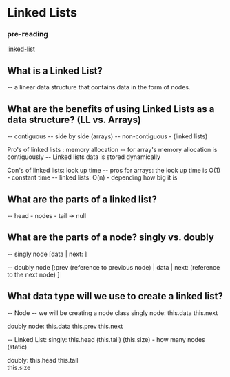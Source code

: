 # Linked Lists

### pre-reading
[linked-list](https://medium.com/basecs/whats-a-linked-list-anyway-part-1-d8b7e6508b9d)

## What is a Linked List?
-- a linear data structure that contains data in the form of nodes.


## What are the benefits of using Linked Lists as a data structure? (LL vs. Arrays)
-- contiguous -- side by side (arrays)
-- non-contiguous - (linked lists)

Pro's of linked lists : memory allocation
-- for array's memory allocation is contiguously
-- Linked lists data is stored dynamically

Con's of linked lists: look up time
-- pros for arrays: the look up time is O(1) - constant time
-- linked lists: O(n) - depending how big it is

## What are the parts of a linked list? 
-- head - nodes - tail -> null


## What are the parts of a node? singly vs. doubly
-- singly node 
    [data | next: ]

-- doubly node
    [:prev (reference to previous node) | data | next: (reference to the next node) ]

## What data type will we use to create a linked list?

-- Node -- we will be creating a node class
singly node:
 this.data
 this.next

doubly node:
 this.data
 this.prev
 this.next

-- Linked List:
singly:
 this.head
 (this.tail)
 (this.size) - how many nodes (static)

doubly:
 this.head
 this.tail   
 this.size
